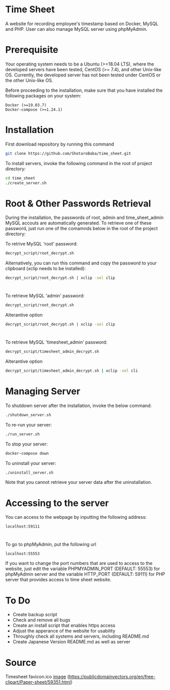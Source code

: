# Time Sheet
A website for recording employee's timestamp based on Docker, MySQL and PHP. User can also manage MySQL server using phpMyAdmin.

# Prerequisite
Your operating system needs to be a Ubuntu (>=18.04 LTS), where the developed servers have been tested, CentOS (>= 7.4), and other Unix-like OS. Currently, the developed server has not been tested under CentOS or the other Unix-like OS.

Before proceeding to the installation, make sure that you have installed the following packages on your system:
```
Docker (>=19.03.7)
Docker-compose (>=1.24.1)
```
# Installation
First download repository by running this command

```bash
git clone https://github.com/ShotaroBaba/time_sheet.git
```

To install servers, invoke the following command in the root of project directory:
```bash
cd time_sheet
./create_server.sh
```

# Root & Other Passwords Retrieval

During the installation, the passwords of root, admin and time_sheet_admin MySQL accouts are automatically generated. To retrieve one of these password, just run one of the comamnds below in the root of the project directory:

To retrive MySQL 'root' password:
```bash
decrypt_script/root_decrypt.sh
```
Alternatively, you can run this command and copy the password to your clipboard (xclip needs to be installed):
```bash
decrypt_script/root_decrypt.sh | xclip -sel clip
```
#
To retrieve MySQL 'admin' password:
```bash
decrypt_script/root_decrypt.sh
```
Alterantive option
```bash
decrypt_script/root_decrypt.sh | xclip -sel clip
```
#
To retrieve MySQL 'timesheet_admin' password:
```bash
decrypt_script/timesheet_admin_decrypt.sh
```
Alterantive option
```bash
decrypt_script/timesheet_admin_decrypt.sh | xclip -sel cli
```
# Managing Server
To shutdown server after the installation, invoke the below command:
```bash
./shutdown_server.sh
```

To re-run your server:
```bash
./run_server.sh
```

To stop your server:
```bash
docker-compose down
```

To uninstall your server:
```bash
./uninstall_server.sh
```
Note that you cannot retrieve your server data after the uninstallation.

# Accessing to the server
You can access to the webpage by inputting the following address:
```
localhost:59111
```
#
To go to phpMyAdmin, put the following url
```bash
localhost:55553
```

If you want to change the port numbers that are used to access to the website, just edit the variable PHPMYADMIN_PORT (DEFAULT: 55553) for phpMyAdmin server and the variable HTTP_PORT (DEFAULT: 59111) for PHP server that provides access to time sheet website. 

# To Do
- Create backup script
- Check and remove all bugs
- Create an install script that enables https access
- Adjust the apperance of the website for usability
- Throughly check all systems and servers, including README.md
- Create Japanese Version README.md as well as server
# Source
  Timesheet favicon.ico [image](https://publicdomainvectors.org/en/free-clipart/Paper-sheet/59351.html) (https://publicdomainvectors.org/en/free-clipart/Paper-sheet/59351.html)
